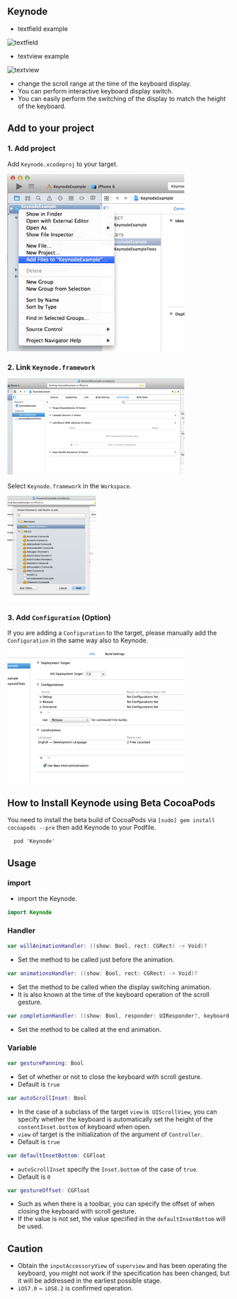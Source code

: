 Keynode
---

* textfield example
<p><img src="https://github.com/KyoheiG3/assets/blob/master/Keynode/textfield.gif" alt="textfield" width="200" /></p>

* textview example
<p><img src="https://github.com/KyoheiG3/assets/blob/master/Keynode/textview.gif" alt="textview" width="200" /></p>

* change the scroll range at the time of the keyboard display.
* You can perform interactive keyboard display switch.
* You can easily perform the switching of the display to match the height of the keyboard.

## Add to your project
### 1. Add project
Add `Keynode.xcodeproj` to your target.
<p><img src="https://github.com/KyoheiG3/assets/blob/master/Keynode/add_file.png" alt="add_file" width="400" /></p>

### 2. Link `Keynode.framework`
<p><img src="https://github.com/KyoheiG3/assets/blob/master/Keynode/link_libraries.png" alt="link_libraries" width="400" /></p>

Select `Keynode.framework` in the `Workspace`.
<p><img src="https://github.com/KyoheiG3/assets/blob/master/Keynode/choose_framework.png" alt="choose_framework" width="200" /></p>

### 3. Add `Configuration` (Option)
If you are adding a `Configuration` to the target, please manually add the ` Configuration` in the same way also to Keynode.
<p><img src="https://github.com/KyoheiG3/assets/blob/master/Keynode/configurations.png" alt="configurations" width="400" /></p>


## How to Install Keynode using Beta CocoaPods

You need to install the beta build of CocoaPods via `[sudo] gem install cocoapods --pre` then add Keynode to your Podfile.

```
  pod 'Keynode'
```

## Usage

### import

* import the Keynode.

```Swift
import Keynode
```

### Handler


```Swift
var willAnimationHandler: ((show: Bool, rect: CGRect) -> Void)?
```
* Set the method to be called just before the animation.

```Swift
var animationsHandler: ((show: Bool, rect: CGRect) -> Void)?
```
* Set the method to be called when the display switching animation.
* It is also known at the time of the keyboard operation of the scroll gesture.

```Swift
var completionHandler: ((show: Bool, responder: UIResponder?, keyboard: UIView?) -> Void)?
```
* Set the method to be called at the end animation.

### Variable


```Swift
var gesturePanning: Bool
```
* Set of whether or not to close the keyboard with scroll gesture.
* Default is `true`

```Swift
var autoScrollInset: Bool
```
* In the case of a subclass of the target `view` is` UIScrollView`, you can specify whether the keyboard is automatically set the height of the `contentInset.bottom` of keyboard when open.
* `view` of target is the initialization of the argument of `Controller`.
* Default is `true`

```Swift
var defaultInsetBottom: CGFloat
```
* `autoScrollInset` specify the `Inset.bottom` of the case of `true`.
* Default is `0`

```Swift
var gestureOffset: CGFloat
```
* Such as when there is a toolbar, you can specify the offset of when closing the keyboard with scroll gesture.
* If the value is not set, the value specified in the `defaultInsetBottom` will be used.

## Caution
* Obtain the `inputAccessoryView` of `superview` and has been operating the keyboard, you might not work if the specification has been changed, but it will be addressed in the earliest possible stage.
* `iOS7.0` ~ `iOS8.2` is confirmed operation.
